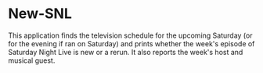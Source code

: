 # New-SNL

This application finds the television schedule for the upcoming Saturday (or for the evening if ran on Saturday) and prints whether the week's episode of Saturday Night Live is new or a rerun. It also reports the week's host and musical guest.
